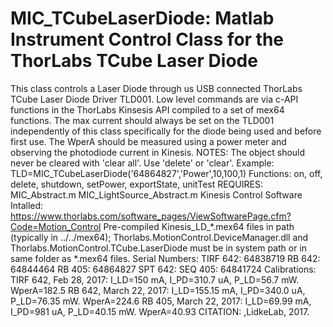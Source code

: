 # MIC_TCubeLaserDiode: Matlab Instrument Control Class for the ThorLabs TCube Laser Diode
This class controls a Laser Diode through us USB connected ThorLabs TCube Laser
Diode Driver TLD001.   Low level commands are via c-API functions
in the ThorLabs Kinsesis API compiled to a set of mex64 functions.
The max current should always be set on the TLD001 independently of
this class specifically for the diode being used and before first use.
The WperA should be measured using a power meter and observing the
photodiode current in Kinesis.
NOTES:
The object should never be cleared with 'clear all'.  Use
'delete' or 'clear'.
Example: TLD=MIC_TCubeLaserDiode('64864827','Power',10,100,1)
Functions: on, off, delete, shutdown, setPower, exportState, unitTest
REQUIRES:
MIC_Abstract.m
MIC_LightSource_Abstract.m
Kinesis Control Software Intalled: https://www.thorlabs.com/software_pages/ViewSoftwarePage.cfm?Code=Motion_Control
Pre-compiled Kinesis_LD_*.mex64 files in path (typically in ../../mex64);
Thorlabs.MotionControl.DeviceManager.dll and Thorlabs.MotionControl.TCube.LaserDiode
must be in system path or in same folder as *.mex64 files.
Serial Numbers:
TIRF 642: 64838719
RB 642: 64844464
RB 405: 64864827
SPT 642:
SEQ 405: 64841724
Calibrations:
TIRF 642, Feb 28, 2017:  I_LD=150 mA, I_PD=310.7 uA, P_LD=56.7 mW. WperA=182.5
RB 642, March 22, 2017:  I_LD=155.15 mA, I_PD=340.0 uA, P_LD=76.35 mW. WperA=224.6
RB 405, March 22, 2017:  I_LD=69.99 mA, I_PD=981 uA, P_LD=40.15 mW. WperA=40.93
CITATION: ,LidkeLab, 2017.
